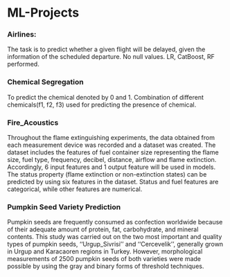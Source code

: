 # ML-Projects

### Airlines:
The task is to predict whether a given flight will be delayed, given the information of the scheduled departure.
No null values. LR, CatBoost, RF performed.

### Chemical Segregation
To predict the chemical denoted by 0 and 1. Combination of different chemicals(f1, f2, f3)  used for predicting the presence of chemical.

### Fire_Acoustics
Throughout the flame extinguishing experiments, the data obtained from each measurement device was recorded and a dataset was created.
The dataset includes the features of fuel container size representing the flame size, fuel type, frequency, decibel, distance, airflow and flame extinction.
Accordingly, 6 input features and 1 output feature will be used in models. 
The status property (flame extinction or non-extinction states) can be predicted by using six features in the dataset. 
Status and fuel features are categorical, while other features are numerical.

### Pumpkin Seed Variety Prediction
Pumpkin seeds are frequently consumed as confection worldwide because of their adequate amount of protein, 
fat, carbohydrate, and mineral contents. This study was carried out on the two most important and 
quality types of pumpkin seeds, ‘‘Urgup_Sivrisi’’ and ‘‘Cercevelik’’, generally grown in Urgup and 
Karacaoren regions in Turkey. However, morphological measurements of 2500 pumpkin seeds of both varieties 
were made possible by using the gray and binary forms of threshold techniques.
